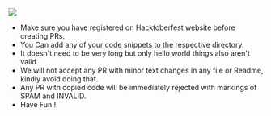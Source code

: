 ![](https://hacktoberfest.digitalocean.com/_nuxt/img/logo-hacktoberfest-full.f42e3b1.svg)
- Make sure you have registered on Hacktoberfest website before creating PRs.
- You Can add any of your  code snippets to the respective directory.
- It doesn't need to be very long but only hello world things also aren't valid.
- We will not accept any PR with minor text changes in any file or Readme, kindly avoid doing that.
- Any PR with copied code will be immediately rejected with markings of SPAM and INVALID.
- Have Fun !
